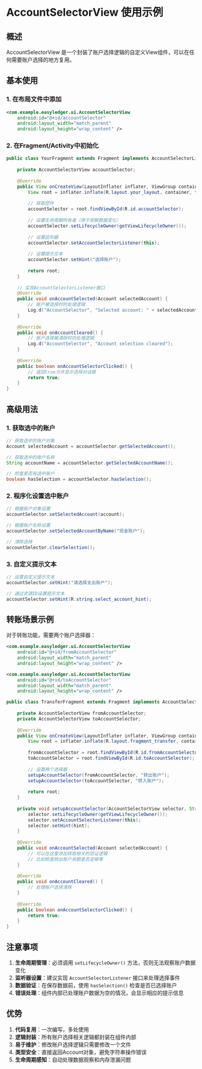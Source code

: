 # AccountSelectorView 使用示例

## 概述
AccountSelectorView 是一个封装了账户选择逻辑的自定义View组件，可以在任何需要账户选择的地方复用。

## 基本使用

### 1. 在布局文件中添加
```xml
<com.example.easyledger.ui.AccountSelectorView
    android:id="@+id/accountSelector"
    android:layout_width="match_parent"
    android:layout_height="wrap_content" />
```

### 2. 在Fragment/Activity中初始化
```java
public class YourFragment extends Fragment implements AccountSelectorListener {
    
    private AccountSelectorView accountSelector;
    
    @Override
    public View onCreateView(LayoutInflater inflater, ViewGroup container, Bundle savedInstanceState) {
        View root = inflater.inflate(R.layout.your_layout, container, false);
        
        // 获取控件
        accountSelector = root.findViewById(R.id.accountSelector);
        
        // 设置生命周期所有者（用于观察数据变化）
        accountSelector.setLifecycleOwner(getViewLifecycleOwner());
        
        // 设置监听器
        accountSelector.setAccountSelectorListener(this);
        
        // 设置提示文本
        accountSelector.setHint("选择账户");
        
        return root;
    }
    
    // 实现AccountSelectorListener接口
    @Override
    public void onAccountSelected(Account selectedAccount) {
        // 账户被选择时的处理逻辑
        Log.d("AccountSelector", "Selected account: " + selectedAccount.getName());
    }
    
    @Override
    public void onAccountCleared() {
        // 账户选择被清除时的处理逻辑
        Log.d("AccountSelector", "Account selection cleared");
    }
    
    @Override
    public boolean onAccountSelectorClicked() {
        // 返回true允许显示选择对话框
        return true;
    }
}
```

## 高级用法

### 1. 获取选中的账户
```java
// 获取选中的账户对象
Account selectedAccount = accountSelector.getSelectedAccount();

// 获取选中的账户名称
String accountName = accountSelector.getSelectedAccountName();

// 检查是否有选中账户
boolean hasSelection = accountSelector.hasSelection();
```

### 2. 程序化设置选中账户
```java
// 根据账户对象设置
accountSelector.setSelectedAccount(account);

// 根据账户名称设置
accountSelector.setSelectedAccountByName("现金账户");

// 清除选择
accountSelector.clearSelection();
```

### 3. 自定义提示文本
```java
// 设置自定义提示文本
accountSelector.setHint("请选择支出账户");

// 通过资源ID设置提示文本
accountSelector.setHint(R.string.select_account_hint);
```

## 转账场景示例

对于转账功能，需要两个账户选择器：

```xml
<com.example.easyledger.ui.AccountSelectorView
    android:id="@+id/fromAccountSelector"
    android:layout_width="match_parent"
    android:layout_height="wrap_content" />

<com.example.easyledger.ui.AccountSelectorView
    android:id="@+id/toAccountSelector"
    android:layout_width="match_parent"
    android:layout_height="wrap_content" />
```

```java
public class TransferFragment extends Fragment implements AccountSelectorListener {
    
    private AccountSelectorView fromAccountSelector;
    private AccountSelectorView toAccountSelector;
    
    @Override
    public View onCreateView(LayoutInflater inflater, ViewGroup container, Bundle savedInstanceState) {
        View root = inflater.inflate(R.layout.fragment_transfer, container, false);
        
        fromAccountSelector = root.findViewById(R.id.fromAccountSelector);
        toAccountSelector = root.findViewById(R.id.toAccountSelector);
        
        // 设置两个选择器
        setupAccountSelector(fromAccountSelector, "转出账户");
        setupAccountSelector(toAccountSelector, "转入账户");
        
        return root;
    }
    
    private void setupAccountSelector(AccountSelectorView selector, String hint) {
        selector.setLifecycleOwner(getViewLifecycleOwner());
        selector.setAccountSelectorListener(this);
        selector.setHint(hint);
    }
    
    @Override
    public void onAccountSelected(Account selectedAccount) {
        // 可以在这里添加转账相关的验证逻辑
        // 比如检查转出账户余额是否足够等
    }
    
    @Override
    public void onAccountCleared() {
        // 处理账户选择清除
    }
    
    @Override
    public boolean onAccountSelectorClicked() {
        return true;
    }
}
```

## 注意事项

1. **生命周期管理**：必须调用 `setLifecycleOwner()` 方法，否则无法观察账户数据变化
2. **监听器设置**：建议实现 `AccountSelectorListener` 接口来处理选择事件
3. **数据验证**：在保存数据前，使用 `hasSelection()` 检查是否已选择账户
4. **错误处理**：组件内部已处理账户数据为空的情况，会显示相应的提示信息

## 优势

1. **代码复用**：一次编写，多处使用
2. **逻辑封装**：所有账户选择相关逻辑都封装在组件内部
3. **易于维护**：修改账户选择逻辑只需要修改一个文件
4. **类型安全**：直接返回Account对象，避免字符串操作错误
5. **生命周期感知**：自动处理数据观察和内存泄漏问题

